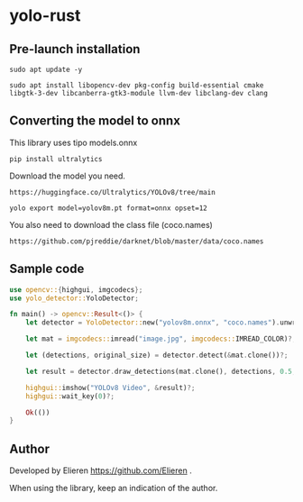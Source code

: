 # yolo-rust

## Pre-launch installation
```
sudo apt update -y
```
```
sudo apt install libopencv-dev pkg-config build-essential cmake libgtk-3-dev libcanberra-gtk3-module llvm-dev libclang-dev clang
```

## Converting the model to onnx
This library uses tipo models.onnx

```
pip install ultralytics
```
Download the model you need.
```
https://huggingface.co/Ultralytics/YOLOv8/tree/main
```
```
yolo export model=yolov8m.pt format=onnx opset=12
```
You also need to download the class file (coco.names)
```
https://github.com/pjreddie/darknet/blob/master/data/coco.names
```

## Sample code

```rust
use opencv::{highgui, imgcodecs};
use yolo_detector::YoloDetector;

fn main() -> opencv::Result<()> {
    let detector = YoloDetector::new("yolov8m.onnx", "coco.names").unwrap();

    let mat = imgcodecs::imread("image.jpg", imgcodecs::IMREAD_COLOR)?;

    let (detections, original_size) = detector.detect(&mat.clone())?;

    let result = detector.draw_detections(mat.clone(), detections, 0.5, original_size)?;

    highgui::imshow("YOLOv8 Video", &result)?;
    highgui::wait_key(0)?;

    Ok(())
}
```

## Author

Developed by Elieren https://github.com/Elieren .

When using the library, keep an indication of the author.